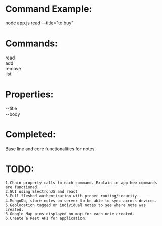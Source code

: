 # Command Example:
node app.js read --title="to buy"

# Commands:
read <br />
add <br />
remove <br />
list <br />

# Properties:
--title <br />
--body <br />

# Completed:
Base line and core functionalities for notes.

# TODO:

```
1.Chain property calls to each command. Explain in app how commands are functioned.
2.GUI using ElectronJS and react
3.Full fleshed authentication with proper routing/security.
4.MongoDb, store notes on server to be able to sync across devices.
5.Geolocation tagged on individual notes to see where note was created.
6.Google Map pins displayed on map for each note created.
6.Create a Rest API for application.
```

